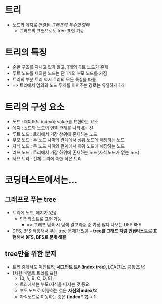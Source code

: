 # 트리
- 노드와 에지로 연결된 _그래프의 특수한 형태_
  - 그래프의 표현으로도 tree 표현 가능

# 트리의 특징
- 순환 구조를 지니고 있지 않고, 1개의 루트 노드가 존재
- 루트 노드를 제외한 노드는 단 1개의 부모 노드를 가짐
- 트리의 부분 트리 역시 트리의 모든 특징을 따름
- => 트리에서 임의의 노드 두개를 이어주는 경로는 유일하게 1개

# 트리의 구성 요소
- 노드 : 데이터의 index와 value를 표현하는 요소
- 에지 : 노드와 노드의 연결 관계를 나타내는 선
- 루트 노드 : 트리에서 가장 상위에 존재하는 노드
- 부모 노드 : 두 노드 사이의 관계에서 상위 노드에 해당하는 노드
- 자식 노드 : 두 노드 사이의 관계에서 하위 노드에 해당하는 노드
- 리프 노드 : 트리에서 가장 하위에 존재하는 노드(자식 노드가 없는 노드)
- 서브 트리 : 전체 트리에 속한 작은 트리

# 코딩테스트에서는...
## 그래프로 푸는 tree
- 트리에 노드, 에지가 있음
  - 인접리스트로 표현 가능 
    - => 그래프 탐색 시 탐색 알고리즘 중 가장 많이 나오는 DFS BFS 
- DFS, BFS 적용해서 푸는 tree 문제가 있음
  **- tree를 그래프 처럼 인접리스트로 표현해서 DFS, BFS로 문제 해결**

## tree만을 위한 문제
- 트리 중에서도 이진트리, **세그먼트 트리(index tree)**, LCA(최소 공통 조상)
- 1차원 배열로 트리를 표현 
  - \[0, A, B, C, D, E]
  - 트리에서는 부모/자식을 따지는 것 중요
  - 부모 노드로 이동하는 것은 **자신의 index/2**
  - 자식노드로 이동하는 것은 **(index * 2) + 1**
